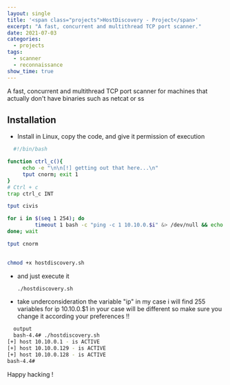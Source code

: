 ```yaml
---
layout: single
title: '<span class="projects">HostDiscovery - Project</span>'
excerpt: "A fast, concurrent and multithread TCP port scanner."
date: 2021-07-03
categories:
  - projects
tags:  
  - scanner
  - reconnaissance
show_time: true
---
```


A fast, concurrent and multithread TCP port scanner for machines that actually don't have binaries such as netcat or ss

## Installation

* Install in Linux, copy the code, and give it permission of execution

```bash
  #!/bin/bash

function ctrl_c(){
     echo -e "\n\n[!] getting out that here...\n"
     tput cnorm; exit 1
}
# Ctrl + c
trap ctrl_c INT 

tput civis

for i in $(seq 1 254); do 
         timeout 1 bash -c "ping -c 1 10.10.0.$i" &> /dev/null && echo "[+] host 10.10.0.$i - is ACTIVE"& 
done; wait 

tput cnorm 
  
```

  



  ```bash
  chmod +x hostdiscovery.sh
  ```

* and just execute it 
  ```bash
  ./hostdiscovery.sh
  ```
* take underconsideration the variable "ip" in my case i will find 255 variables for ip 10.10.0.$1 in your case will be different so make sure you change it according your preferences  !!
```bash
  output
  bash-4.4# ./hostdiscovery.sh 
[+] host 10.10.0.1 - is ACTIVE
[+] host 10.10.0.129 - is ACTIVE
[+] host 10.10.0.128 - is ACTIVE
bash-4.4# 
```

Happy hacking !
